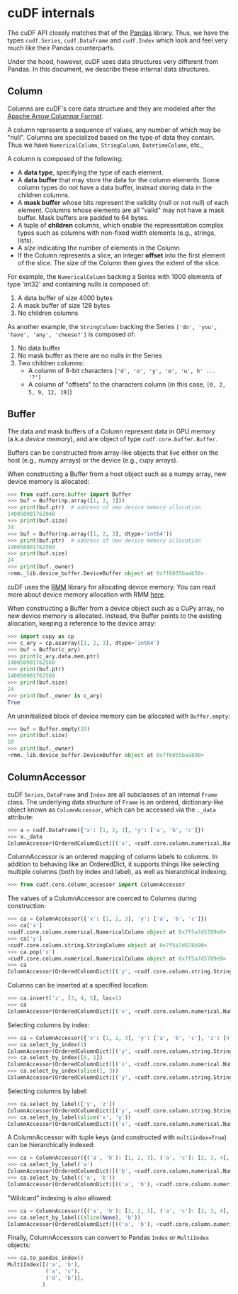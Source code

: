 cuDF internals
==============

The cuDF API closely matches that of the [Pandas](https://pandas.pydata.org/) library.
Thus, we have the types `cudf.Series`, `cudf.DataFrame` and `cudf.Index` which look and
feel very much like their Pandas counterparts.

Under the hood, however, cuDF uses data structures very different from Pandas. In this document,
we describe these internal data structures.

## Column

Columns are cuDF's core data structure and they are modeled after
the [Apache Arrow Columnar Format](https://arrow.apache.org/docs/format/Columnar.html).

A column represents a sequence of values, any number of which may be "null". Columns are
specialized based on the type of data they contain. Thus we have `NumericalColumn`, `StringColumn`,
`DatetimeColumn`, etc.,

A column is composed of the following:

* A **data type**, specifying the type of each element.
* A **data buffer** that may store the data for the column elements.
  Some column types do not have a data buffer, instead storing data in the children columns.
* A **mask buffer** whose bits represent the validity (null or not null) of each element.
  Columns whose elements are all "valid" may not have a mask buffer. Mask buffers are padded
  to 64 bytes.
* A tuple of **children** columns, which enable the representation complex types such as
  columns with non-fixed width elements (e.g., strings, lists).
* A *size* indicating the number of elements in the Column  
* If the Column represents a slice, an integer **offset** into the first element of the slice.
  The size of the Column then gives the extent of the slice.

For example, the `NumericalColumn` backing a Series with 1000 elements of type 'int32'
and containing nulls is composed of:

1. A data buffer of size 4000 bytes
2. A mask buffer of size 128 bytes
3. No children columns

As another example, the `StringColumn` backing the Series
`['do', 'you', 'have', 'any', 'cheese?']` is composed of:

1. No data buffer
2. No mask buffer as there are no nulls in the Series
3. Two children columns:
   - A column of 8-bit characters `['d', 'o', 'y', 'o', 'u', h' ... '?']`
   - A column of "offsets" to the characters column (in this case, `[0, 2, 5, 9, 12, 19]`)

## Buffer

The data and mask buffers of a Column represent data in GPU memory (a.k.a *device memory*),
and are object of type `cudf.core.buffer.Buffer`.

Buffers can be constructed from array-like objects that live either on the host (e.g., numpy arrays)
or the device (e.g., cupy arrays).

When constructing a Buffer from a host object such as a numpy array, new device memory is allocated:

```python
>>> from cudf.core.buffer import Buffer
>>> buf = Buffer(np.array([1, 2, 3]))
>>> print(buf.ptr)  # address of new device memory allocation
140050901762048
>>> print(buf.size)
24
>>> buf = Buffer(np.array([1, 2, 3], dtype='int64'))
>>> print(buf.ptr)  # address of new device memory allocation
140050901762560
>>> print(buf.size)
24
>>> print(buf._owner)
<rmm._lib.device_buffer.DeviceBuffer object at 0x7f6055baab50>
```

cuDF uses the [RMM](https://github.com/rapidsai/rmm) library for allocating device memory.
You can read more about device memory allocation with RMM
[here](https://github.com/rapidsai/rmm#devicebuffers).

When constructing a Buffer from a device object such as a CuPy array, no new device memory is
allocated. Instead, the Buffer points to the existing allocation, keeping a reference to the device
array:

```python
>>> import cupy as cp
>>> c_ary = cp.asarray([1, 2, 3], dtype='int64')
>>> buf = Buffer(c_ary)
>>> print(c_ary.data.mem.ptr)
140050901762560
>>> print(buf.ptr)
140050901762560
>>> print(buf.size)
24
>>> print(buf._owner is c_ary)
True
```

An uninitialized block of device memory can be allocated with `Buffer.empty`:

```python
>>> buf = Buffer.empty(10)
>>> print(buf.size)
10
>>> print(buf._owner)
<rmm._lib.device_buffer.DeviceBuffer object at 0x7f6055baa890>
```

## ColumnAccessor

cuDF  `Series`, `DataFrame` and `Index` are all subclasses of an internal `Frame` class.
The underlying data structure of `Frame` is an ordered, dictionary-like object
known as `ColumnAccessor`, which can be accessed via the `._data` attribute:

```python
>>> a = cudf.DataFrame({'x': [1, 2, 3], 'y': ['a', 'b', 'c']})
>>> a._data
ColumnAccessor(OrderedColumnDict([('x', <cudf.core.column.numerical.NumericalColumn object at 0x7f5a7d12e050>), ('y', <cudf.core.column.string.StringColumn object at 0x7f5a7d12e320>)]), multiindex=False, level_names=(None,))
```

ColumnAccessor is an ordered mapping of column labels to columns. In addition to behaving
like an OrderedDict, it supports things like selecting multiple columns (both by index and label), as well as hierarchical indexing.

```python
>>> from cudf.core.column_accessor import ColumnAccessor
```

The values of a ColumnAccessor are coerced to Columns during construction:

```python
>>> ca = ColumnAccessor({'x': [1, 2, 3], 'y': ['a', 'b', 'c']})
>>> ca['x']
<cudf.core.column.numerical.NumericalColumn object at 0x7f5a7d5789e0>
>>> ca['y']
<cudf.core.column.string.StringColumn object at 0x7f5a7d578b90>
>>> ca.pop('x')
<cudf.core.column.numerical.NumericalColumn object at 0x7f5a7d5789e0>
>>> ca
ColumnAccessor(OrderedColumnDict([('y', <cudf.core.column.string.StringColumn object at 0x7f5a7d578b90>)]), multiindex=False, level_names=(None,))
```

Columns can be inserted at a specified location:

```python
>>> ca.insert('z', [3, 4, 5], loc=1)
>>> ca
ColumnAccessor(OrderedColumnDict([('x', <cudf.core.column.numerical.NumericalColumn object at 0x7f5a7d578dd0>), ('z', <cudf.core.column.numerical.NumericalColumn object at 0x7f5a7d578680>), ('y', <cudf.core.column.string.StringColumn object at 0x7f5a7d12e3b0>)]), multiindex=False, level_names=(None,))
```

Selecting columns by index:

```python
>>> ca = ColumnAccessor({'x': [1, 2, 3], 'y': ['a', 'b', 'c'], 'z': [4, 5, 6]})
>>> ca.select_by_index(1)
ColumnAccessor(OrderedColumnDict([('y', <cudf.core.column.string.StringColumn object at 0x7f5a7d578830>)]), multiindex=False, level_names=(None,))
>>> ca.select_by_index([0, 1])
ColumnAccessor(OrderedColumnDict([('x', <cudf.core.column.numerical.NumericalColumn object at 0x7f5a7d5789e0>), ('y', <cudf.core.column.string.StringColumn object at 0x7f5a7d578830>)]), multiindex=False, level_names=(None,))    
>>> ca.select_by_index(slice(1, 3))
ColumnAccessor(OrderedColumnDict([('y', <cudf.core.column.string.StringColumn object at 0x7f5a7d578830>), ('z', <cudf.core.column.numerical.NumericalColumn object at 0x7f5a7d5788c0>)]), multiindex=False, level_names=(None,))
```

Selecting columns by label:

```python
>>> ca.select_by_label(['y', 'z'])
ColumnAccessor(OrderedColumnDict([('y', <cudf.core.column.string.StringColumn object at 0x7f5a7d578830>), ('z', <cudf.core.column.numerical.NumericalColumn object at 0x7f5a7d5788c0>)]), multiindex=False, level_names=(None,))
>>> ca.select_by_label(slice('x', 'y'))
ColumnAccessor(OrderedColumnDict([('x', <cudf.core.column.numerical.NumericalColumn object at 0x7f5a7d5789e0>), ('y', <cudf.core.column.string.StringColumn object at 0x7f5a7d578830>)]), multiindex=False, level_names=(None,))
```

A ColumnAccessor with tuple keys (and constructed with `multiindex=True`)
can be hierarchically indexed:

```python
>>> ca = ColumnAccessor({('a', 'b'): [1, 2, 3], ('a', 'c'): [2, 3, 4], 'b': [4, 5, 6]}, multiindex=True)
>>> ca.select_by_label('a')
ColumnAccessor(OrderedColumnDict([('b', <cudf.core.column.numerical.NumericalColumn object at 0x7f5a7d5789e0>), ('c', <cudf.core.column.numerical.NumericalColumn object at 0x7f5a7d578dd0>)]), multiindex=False, level_names=(None,))
>>> ca.select_by_label(('a', 'b'))
ColumnAccessor(OrderedColumnDict([(('a', 'b'), <cudf.core.column.numerical.NumericalColumn object at 0x7f5a7d5789e0>)]), multiindex=False, level_names=(None,))
```

"Wildcard" indexing is also allowed:

```python
>>> ca = ColumnAccessor({('a', 'b'): [1, 2, 3], ('a', 'c'): [2, 3, 4], ('d', 'b'): [4, 5, 6]}, multiindex=True)
>>> ca.select_by_label((slice(None), 'b'))
ColumnAccessor(OrderedColumnDict([(('a', 'b'), <cudf.core.column.numerical.NumericalColumn object at 0x7f5a7d578830>), (('d', 'b'), <cudf.core.column.numerical.NumericalColumn object at 0x7f5a7d578680>)]), multiindex=True, level_names=(None, None))
```

Finally, ColumnAccessors can convert to Pandas `Index` or `MultiIndex` objects:

```python
>>> ca.to_pandas_index()
MultiIndex([('a', 'b'),
            ('a', 'c'),
            ('d', 'b')],
           )
```
